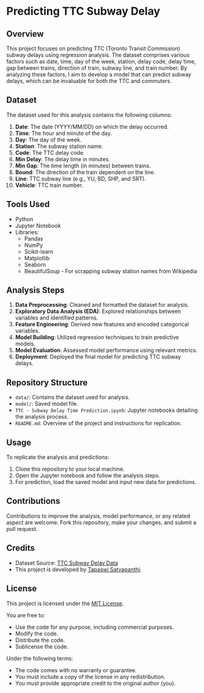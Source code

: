 # Predicting TTC Subway Delay

## Overview
This project focuses on predicting TTC (Toronto Transit Commission) subway delays using regression analysis. The dataset comprises various factors such as date, time, day of the week, station, delay code, delay time, gap between trains, direction of train, subway line, and train number. By analyzing these factors, I aim to develop a model that can predict subway delays, which can be invaluable for both the TTC and commuters.

## Dataset
The dataset used for this analysis contains the following columns:

1. **Date**: The date (YYYY/MM/DD) on which the delay occurred.
2. **Time**: The hour and minute of the day.
3. **Day**: The day of the week.
4. **Station**: The subway station name.
5. **Code**: The TTC delay code.
6. **Min Delay**: The delay time in minutes.
7. **Min Gap**: The time length (in minutes) between trains.
8. **Bound**: The direction of the train dependent on the line.
9. **Line**: TTC subway line (e.g., YU, BD, SHP, and SRT).
10. **Vehicle**: TTC train number.

## Tools Used
- Python
- Jupyter Notebook
- Libraries: 
  - Pandas
  - NumPy
  - Scikit-learn
  - Matplotlib
  - Seaborn
  - BeautifulSoup - For scrapping subway station names from Wikipedia

## Analysis Steps
1. **Data Preprocessing**: Cleaned and formatted the dataset for analysis.
2. **Exploratory Data Analysis (EDA)**: Explored relationships between variables and identified patterns.
3. **Feature Engineering**: Derived new features and encoded categorical variables.
4. **Model Building**: Utilized regression techniques to train predictive models.
5. **Model Evaluation**: Assessed model performance using relevant metrics.
6. **Deployment**: Deployed the final model for predicting TTC subway delays.

## Repository Structure
- `data/`: Contains the dataset used for analysis.
- `model/`: Saved model file.
- `TTC - Subway Delay Time Prediction.ipynb`: Jupyter notebooks detailing the analysis process.
- `README.md`: Overview of the project and instructions for replication.

## Usage
To replicate the analysis and predictions:

1. Clone this repository to your local machine.
2. Open the Jupyter notebook and follow the analysis steps.
3. For prediction, load the saved model and input new data for predictions.

## Contributions
Contributions to improve the analysis, model performance, or any related aspect are welcome. Fork this repository, make your changes, and submit a pull request.

## Credits
- Dataset Source: [TTC Subway Delay Data](https://www.toronto.ca/city-government/data-research-maps/open-data/open-data-catalogue/#a45bd45a-bc17-729d-eb9f-b57691291969)
- This project is developed by [Tapaswi Satyapanthi](https://www.linkedin.com/in/tapaswi-v-s/).

## License
This project is licensed under the [MIT License](LICENSE.txt).

You are free to:
- Use the code for any purpose, including commercial purposes.
- Modify the code.
- Distribute the code.
- Sublicense the code.

Under the following terms:
- The code comes with no warranty or guarantee.
- You must include a copy of the license in any redistribution.
- You must provide appropriate credit to the original author (you).

